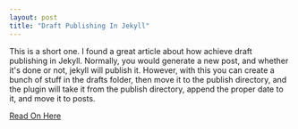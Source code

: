 ```yaml
---
layout: post
title: "Draft Publishing In Jekyll"
---
```



This is a short one.
I found a great article about how achieve draft publishing in Jekyll.  Normally, you would generate a new post, and whether it's done or not, jekyll will publish it.  However, with this you can create a bunch of stuff in the drafts folder, then move it to the publish directory, and the plugin will take it from the publish directory, append the proper date to it, and move it to posts.

[Read On Here](http://jeffreysambells.com/2013/02/01/jekyll-draft-publishing-plugin)

